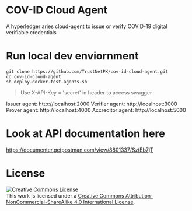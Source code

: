 # COV-ID Cloud Agent
A hyperledger aries cloud-agent to issue or verify COVID-19 digital verifiable credentials


# Run local dev enviornment
```
git clone https://github.com/TrustNetPK/cov-id-cloud-agent.git
cd cov-id-cloud-agent
sh deploy-docker-test-agents.sh
```

> Use X-API-Key = 'secret' in header to access swagger

Issuer agent: http://localhost:2000
Verifier agent: http://localhost:3000
Prover agent: http://localhost:4000
Accreditor agent: http://localhost:5000



# Look at API documentation here
https://documenter.getpostman.com/view/8801337/SztEb7jT


# License
<a rel="license" href="http://creativecommons.org/licenses/by-nc-sa/4.0/"><img alt="Creative Commons License" style="border-width:0" src="https://i.creativecommons.org/l/by-nc-sa/4.0/88x31.png" /></a><br />This work is licensed under a <a rel="license" href="http://creativecommons.org/licenses/by-nc-sa/4.0/">Creative Commons Attribution-NonCommercial-ShareAlike 4.0 International License</a>.
